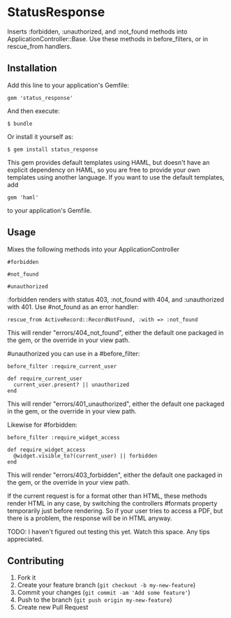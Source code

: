 # StatusResponse

Inserts :forbidden, :unauthorized, and :not_found methods into ApplicationController::Base. Use these methods in before_filters, or in rescue_from handlers.

## Installation

Add this line to your application's Gemfile:

    gem 'status_response'

And then execute:

    $ bundle

Or install it yourself as:

    $ gem install status_response

This gem provides default templates using HAML, but doesn't have an explicit dependency on HAML, so you are free to provide your own templates using another language. If you want to use the default templates, add

    gem 'haml'

to your application's Gemfile.

## Usage

Mixes the following methods into your ApplicationController

    #forbidden

    #not_found

    #unauthorized

:forbidden renders with status 403, :not_found with 404, and :unauthorized with 401. Use #not_found as an error handler:

    rescue_from ActiveRecord::RecordNotFound, :with => :not_found

This will render "errors/404_not_found", either the default one packaged in the gem, or the override in your view path.

#unauthorized you can use in a #before_filter:

    before_filter :require_current_user

    def require_current_user
      current_user.present? || unauthorized
    end

This will render "errors/401_unauthorized", either the default one packaged in the gem, or the override in your view path.

Likewise for #forbidden:

    before_filter :require_widget_access

    def require_widget_access
      @widget.visible_to?(current_user) || forbidden
    end

This will render "errors/403_forbidden", either the default one packaged in the gem, or the override in your view path.

If the current request is for a format other than HTML, these methods render HTML in any case, by switching the
controllers #formats property temporarily just before rendering. So if your user tries to access a PDF, but there is a problem,
the response will be in HTML anyway.

TODO: I haven't figured out testing this yet. Watch this space. Any tips appreciated.

## Contributing

1. Fork it
2. Create your feature branch (`git checkout -b my-new-feature`)
3. Commit your changes (`git commit -am 'Add some feature'`)
4. Push to the branch (`git push origin my-new-feature`)
5. Create new Pull Request

